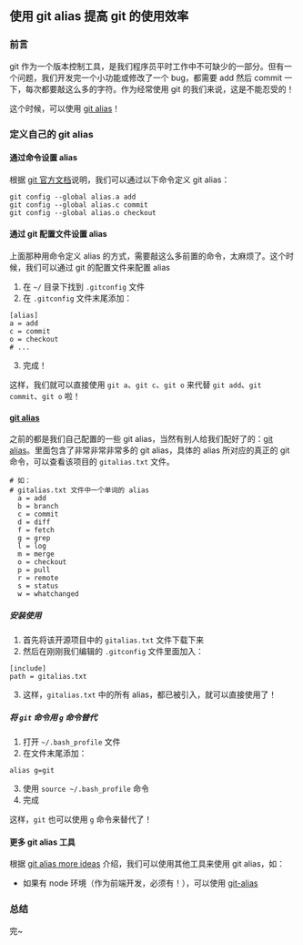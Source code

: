 ## 使用 git alias 提高 git 的使用效率

### 前言

git 作为一个版本控制工具，是我们程序员平时工作中不可缺少的一部分。但有一个问题，我们开发完一个小功能或修改了一个 bug，都需要 add 然后 commit 一下，每次都要敲这么多的字符。作为经常使用 git 的我们来说，这是不能忍受的！

这个时候，可以使用 [git alias](https://git-scm.com/book/en/v2/Git-Basics-Git-Aliases)！

### 定义自己的 git alias

#### 通过命令设置 alias

根据 [git 官方文档](https://git-scm.com/book/en/v2/Git-Basics-Git-Aliases)说明，我们可以通过以下命令定义 git alias：

```shell
git config --global alias.a add
git config --global alias.c commit
git config --global alias.o checkout
```

#### 通过 git 配置文件设置 alias

上面那种用命令定义 alias 的方式，需要敲这么多前置的命令，太麻烦了。这个时候，我们可以通过 git 的配置文件来配置 alias

1. 在 `~/` 目录下找到 `.gitconfig` 文件
2. 在 `.gitconfig` 文件末尾添加：

```
[alias]
a = add
c = commit
o = checkout
# ...
```

3. 完成！

这样，我们就可以直接使用 `git a`、`git c`、`git o` 来代替 `git add`、`git commit`、`git o` 啦！

#### [git alias](https://github.com/GitAlias/gitalias)

之前的都是我们自己配置的一些 git alias，当然有别人给我们配好了的：[git alias](https://github.com/GitAlias/gitalias)。里面包含了非常非常非常多的 git alias，具体的 alias 所对应的真正的 git 命令，可以查看该项目的 `gitalias.txt` 文件。

```
# 如：
# gitalias.txt 文件中一个单词的 alias
  a = add
  b = branch
  c = commit
  d = diff
  f = fetch
  g = grep
  l = log
  m = merge
  o = checkout
  p = pull
  r = remote
  s = status
  w = whatchanged
```

##### 安装使用

1. 首先将该开源项目中的 `gitalias.txt` 文件下载下来
2. 然后在刚刚我们编辑的 `.gitconfig` 文件里面加入：

```
[include]
path = gitalias.txt
```

3. 这样，`gitalias.txt` 中的所有 alias，都已被引入，就可以直接使用了！

##### 将 `git` 命令用 `g` 命令替代

1. 打开 `~/.bash_profile` 文件
2. 在文件末尾添加：

```
alias g=git
```

3. 使用 `source ~/.bash_profile` 命令
4. 完成

这样，`git` 也可以使用 `g` 命令来替代了！

#### 更多 git alias 工具

根据 [git alias more ideas](https://github.com/GitAlias/gitalias#more-ideas) 介绍，我们可以使用其他工具来使用 git alias，如：

- 如果有 node 环境（作为前端开发，必须有！），可以使用 [git-alias](https://www.npmjs.com/package/git-alias)

### 总结

完~
